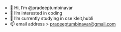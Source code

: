 - 👋 Hi, I’m @pradeeptumbinavar
- 👀 I’m interested in coding
- 🌱 I’m currently studying in cse kleit,hubli
- 📫 email address > pradeeptumbinavar@gmail.com

<!---
pradeeptumbinavar/pradeeptumbinavar is a ✨ special ✨ repository because its `README.md` (this file) appears on your GitHub profile.
You can click the Preview link to take a look at your changes.
--->
